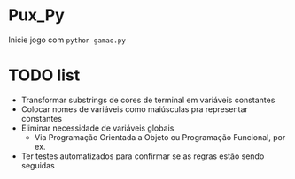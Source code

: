 # Pux_Py
Inicie jogo com `python gamao.py`

# TODO list
- Transformar substrings de cores de terminal em variáveis constantes
- Colocar nomes de variáveis como maiúsculas pra representar constantes
- Eliminar necessidade de variáveis globais
    - Via Programação Orientada a Objeto ou Programação Funcional, por ex.
- Ter testes automatizados para confirmar se as regras estão sendo seguidas